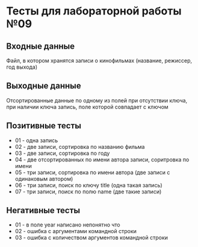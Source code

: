 # Тесты для лабораторной работы №09

## Входные данные
Файл, в котором хранятся записи о кинофильмах (название, режиссер, год выхода)

## Выходные данные
Отсортированные данные по одному из полей при отсутствии ключа, при наличии ключа запись, поле которой совпадает с ключом

## Позитивные тесты
- 01 - одна запись
- 02 - две записи, сортировка по названию фильма
- 03 - две записи, сортировка по году
- 04 - две отсортированных по имени автора записи, соритровка по имени
- 05 - три записи, сортировка по имени автора (две записи с одинаковым автором)
- 06 - три записи, поиск по ключу title (одна такая запись)
- 07 - три записи, поиск по полю name (две такие записи)

## Негативные тесты
- 01 - в поле year написано непонятно что
- 02 - ошибка с аргументами командной строки
- 03 - ошибка с количеством аргументов командной строки
